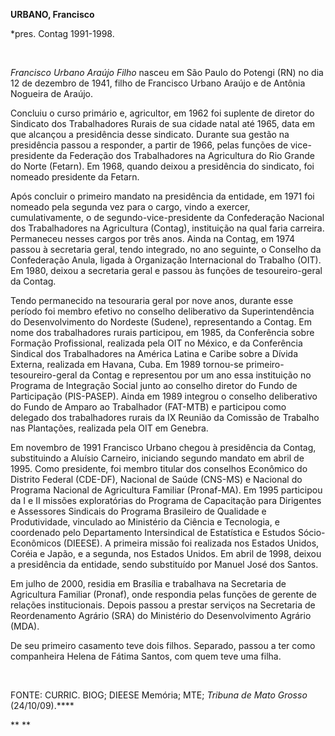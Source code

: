 **URBANO, Francisco**

\*pres. Contag 1991-1998.

 

*Francisco Urbano Araújo Filho* nasceu em São Paulo do Potengi (RN) no
dia 12 de dezembro de 1941, filho de Francisco Urbano Araújo e de
Antônia Nogueira de Araújo.

Concluiu o curso primário e, agricultor, em 1962 foi suplente de diretor
do Sindicato dos Trabalhadores Rurais de sua cidade natal até 1965, data
em que alcançou a presidência desse sindicato. Durante sua gestão na
presidência passou a responder, a partir de 1966, pelas funções de
vice-presidente da Federação dos Trabalhadores na Agricultura do Rio
Grande do Norte (Fetarn). Em 1968, quando deixou a presidência do
sindicato, foi nomeado presidente da Fetarn.

Após concluir o primeiro mandato na presidência da entidade, em 1971 foi
nomeado pela segunda vez para o cargo, vindo a exercer, cumulativamente,
o de segundo-vice-presidente da Confederação Nacional dos Trabalhadores
na Agricultura (Contag), instituição na qual faria carreira. Permaneceu
nesses cargos por três anos. Ainda na Contag, em 1974 passou à
secretaria geral, tendo integrado, no ano seguinte, o Conselho da
Confederação Anula, ligada à Organização Internacional do Trabalho
(OIT). Em 1980, deixou a secretaria geral e passou às funções de
tesoureiro-geral da Contag.

Tendo permanecido na tesouraria geral por nove anos, durante esse
período foi membro efetivo no conselho deliberativo da Superintendência
do Desenvolvimento do Nordeste (Sudene), representando a Contag. Em nome
dos trabalhadores rurais participou, em 1985, da Conferência sobre
Formação Profissional, realizada pela OIT no México, e da Conferência
Sindical dos Trabalhadores na América Latina e Caribe sobre a Dívida
Externa, realizada em Havana, Cuba. Em 1989 tornou-se
primeiro-tesoureiro-geral da Contag e representou por um ano essa
instituição no Programa de Integração Social junto ao conselho diretor
do Fundo de Participação (PIS-PASEP). Ainda em 1989 integrou o conselho
deliberativo do Fundo de Amparo ao Trabalhador (FAT-MTB) e participou
como delegado dos trabalhadores rurais da IX Reunião da Comissão de
Trabalho nas Plantações, realizada pela OIT em Genebra.

Em novembro de 1991 Francisco Urbano chegou à presidência da Contag,
substituindo a Aluísio Carneiro, iniciando segundo mandato em abril de
1995. Como presidente, foi membro titular dos conselhos Econômico do
Distrito Federal (CDE-DF), Nacional de Saúde (CNS-MS) e Nacional do
Programa Nacional de Agricultura Familiar (Pronaf-MA). Em 1995
participou da I e II missões exploratórias do Programa de Capacitação
para Dirigentes e Assessores Sindicais do Programa Brasileiro de
Qualidade e Produtividade, vinculado ao Ministério da Ciência e
Tecnologia, e coordenado pelo Departamento Intersindical de Estatística
e Estudos Sócio-Econômicos (DIEESE). A primeira missão foi realizada nos
Estados Unidos, Coréia e Japão, e a segunda, nos Estados Unidos. Em
abril de 1998, deixou a presidência da entidade, sendo substituído por
Manuel José dos Santos.

Em julho de 2000, residia em Brasília e trabalhava na Secretaria de
Agricultura Familiar (Pronaf), onde respondia pelas funções de gerente
de relações institucionais. Depois passou a prestar serviços na
Secretaria de Reordenamento Agrário (SRA) do Ministério do
Desenvolvimento Agrário (MDA).

De seu primeiro casamento teve dois filhos. Separado, passou a ter como
companheira Helena de Fátima Santos, com quem teve uma filha.

 

FONTE: CURRIC. BIOG; DIEESE Memória; MTE; *Tribuna de Mato Grosso*
(24/10/09).****

** **
